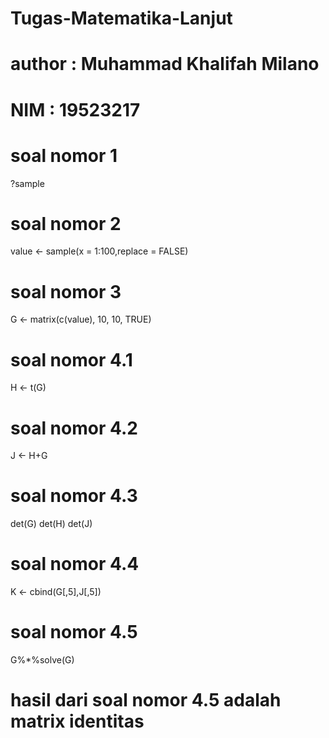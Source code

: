 # Tugas-Matematika-Lanjut

# author : Muhammad Khalifah Milano
# NIM : 19523217

# soal nomor 1
?sample

# soal nomor 2
value <- sample(x = 1:100,replace = FALSE)

# soal nomor 3
G <- matrix(c(value), 10, 10, TRUE)

# soal nomor 4.1
H <- t(G)

# soal nomor 4.2
J <- H+G

# soal nomor 4.3
det(G)
det(H)
det(J)

# soal nomor 4.4
K <- cbind(G[,5],J[,5])

# soal nomor 4.5
G%*%solve(G)

# hasil dari soal nomor 4.5 adalah matrix identitas
